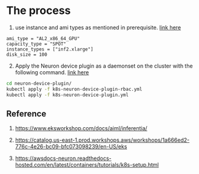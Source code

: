 # The process 

1. use instance and ami types as mentioned in prerequisite. [link here](https://awsdocs-neuron.readthedocs-hosted.com/en/latest/containers/)
```
ami_type = "AL2_x86_64_GPU"
capacity_type = "SPOT"
instance_types = ["inf2.xlarge"]
disk_size = 100
```

2. Apply the Neuron device plugin as a daemonset on the cluster with the following command. [link here](https://awsdocs-neuron.readthedocs-hosted.com/en/latest/containers/)
```bash
cd neuron-device-plugin/
kubectl apply -f k8s-neuron-device-plugin-rbac.yml
kubectl apply -f k8s-neuron-device-plugin.yml
```


## Reference 

1. https://www.eksworkshop.com/docs/aiml/inferentia/

2. https://catalog.us-east-1.prod.workshops.aws/workshops/1a666ed2-776c-4e26-bc09-bfc073098239/en-US/eks

3. https://awsdocs-neuron.readthedocs-hosted.com/en/latest/containers/tutorials/k8s-setup.html
